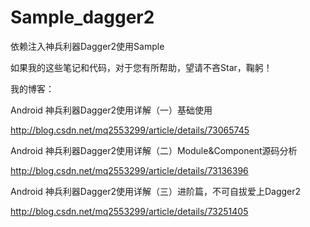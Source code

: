# Sample_dagger2

依赖注入神兵利器Dagger2使用Sample

如果我的这些笔记和代码，对于您有所帮助，望请不吝Star，鞠躬！

我的博客：

Android 神兵利器Dagger2使用详解（一）基础使用


http://blog.csdn.net/mq2553299/article/details/73065745

Android 神兵利器Dagger2使用详解（二）Module&Component源码分析

http://blog.csdn.net/mq2553299/article/details/73136396

Android 神兵利器Dagger2使用详解（三）进阶篇，不可自拔爱上Dagger2

http://blog.csdn.net/mq2553299/article/details/73251405
